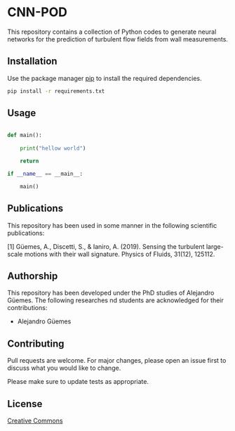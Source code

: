 # CNN-POD

This repository contains a collection of Python codes to generate neural networks for the prediction of turbulent flow fields from wall measurements.

## Installation

Use the package manager [pip](https://pip.pypa.io/en/stable/) to install the required dependencies.

```bash
pip install -r requirements.txt
```

## Usage

```python

def main():
    
    print("hellow world")

    return

if __name__ == __main__:

    main()

```

## Publications
This repository has been used in some manner in the following scientific publications:

[1] Güemes, A., Discetti, S., & Ianiro, A. (2019). Sensing the turbulent large-scale motions with their wall signature. Physics of Fluids, 31(12), 125112.

## Authorship
This repository has been developed under the PhD studies of Alejandro Güemes. The following researches nd students are acknowledged for their contributions:
- Alejandro Güemes

## Contributing
Pull requests are welcome. For major changes, please open an issue first to discuss what you would like to change.

Please make sure to update tests as appropriate.

## License
[Creative Commons](https://creativecommons.org)

